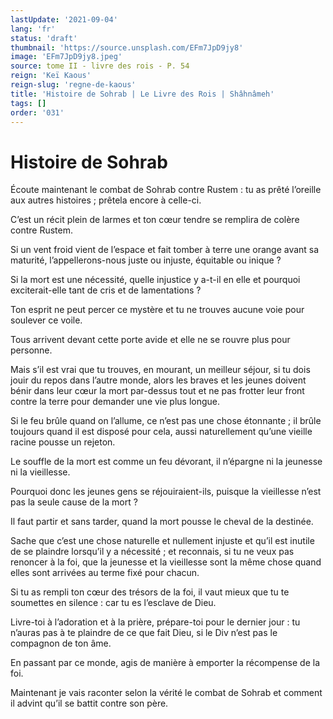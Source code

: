 ```yaml
---
lastUpdate: '2021-09-04'
lang: 'fr'
status: 'draft'
thumbnail: 'https://source.unsplash.com/EFm7JpD9jy8'
image: 'EFm7JpD9jy8.jpeg'
source: tome II - livre des rois - P. 54
reign: 'Keï Kaous'
reign-slug: 'regne-de-kaous'
title: 'Histoire de Sohrab | Le Livre des Rois | Shâhnâmeh'
tags: []
order: '031'
---
```


<!-- LTeX: language=fr -->

# Histoire de Sohrab

Écoute maintenant le combat de Sohrab contre Rustem : tu as prêté l’oreille aux autres histoires ; prêtela encore à celle-ci.

C’est un récit plein de larmes et ton cœur tendre se remplira de colère contre Rustem.

Si un vent froid vient de l’espace et fait tomber à terre une orange avant sa maturité, l’appellerons-nous juste ou injuste, équitable ou inique ?

Si la mort est une nécessité, quelle injustice y a-t-il en elle et pourquoi exciterait-elle tant de cris et de lamentations ?

Ton esprit ne peut percer ce mystère et tu ne trouves aucune voie pour soulever ce voile.

Tous arrivent devant cette porte avide et elle ne se rouvre plus pour personne.

Mais s’il est vrai que tu trouves, en mourant, un meilleur séjour, si tu dois jouir du repos dans l’autre monde, alors les braves et les jeunes doivent bénir dans leur cœur la mort par-dessus tout et ne pas frotter leur front contre la terre pour demander une vie plus longue.

Si le feu brûle quand on l’allume, ce n’est pas une chose étonnante ; il brûle toujours quand il est disposé pour cela, aussi naturellement qu’une vieille racine pousse un rejeton.

Le souffle de la mort est comme un feu dévorant, il n’épargne ni la jeunesse ni la vieillesse.

Pourquoi donc les jeunes gens se réjouiraient-ils, puisque la vieillesse n’est pas la seule cause de la mort ?

Il faut partir et sans tarder, quand la mort pousse le cheval de la destinée.

Sache que c’est une chose naturelle et nullement injuste et qu’il est inutile de se plaindre lorsqu’il y a nécessité ; et reconnais, si tu ne veux pas renoncer à la foi, que la jeunesse et la vieillesse sont la même chose quand elles sont arrivées au terme fixé pour chacun.

Si tu as rempli ton cœur des trésors de la foi, il vaut mieux que tu te soumettes en silence : car tu es l’esclave de Dieu.

Livre-toi à l’adoration et à la prière, prépare-toi pour le dernier jour : tu n’auras pas à te plaindre de ce que fait Dieu, si le Div n’est pas le compagnon de ton âme.

En passant par ce monde, agis de manière à emporter la récompense de la foi.

Maintenant je vais raconter selon la vérité le combat de Sohrab et comment il advint qu’il se battit contre son père.

